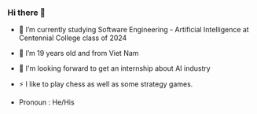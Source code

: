 ### Hi there 👋



- 🔭 I’m currently studying Software Engineering - Artificial Intelligence at Centennial College class of 2024
- 🌱 I’m 19 years old and from Viet Nam 
- :satellite: I'm looking forward to get an internship about AI industry

- ⚡ I like to play chess as well as some strategy games.
- Pronoun : He/His
